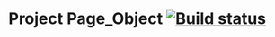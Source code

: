 # Project Page_Object [![Build status](https://ci.appveyor.com/api/projects/status/qy9eh7u3b7sjlt43?svg=true)](https://ci.appveyor.com/project/cubemarin/page-object)